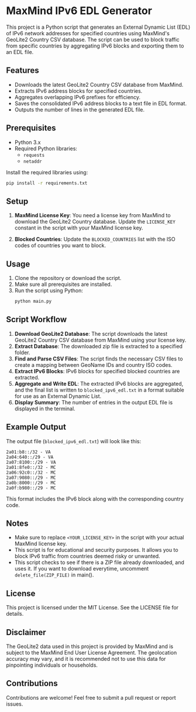 # MaxMind IPv6 EDL Generator

This project is a Python script that generates an External Dynamic List (EDL) of IPv6 network addresses for specified countries using MaxMind's GeoLite2 Country CSV database. The script can be used to block traffic from specific countries by aggregating IPv6 blocks and exporting them to an EDL file.

## Features
- Downloads the latest GeoLite2 Country CSV database from MaxMind.
- Extracts IPv6 address blocks for specified countries.
- Aggregates overlapping IPv6 prefixes for efficiency.
- Saves the consolidated IPv6 address blocks to a text file in EDL format.
- Outputs the number of lines in the generated EDL file.

## Prerequisites
- Python 3.x
- Required Python libraries:
  - `requests`
  - `netaddr`

Install the required libraries using:
```sh
pip install -r requirements.txt
```

## Setup
1. **MaxMind License Key**: You need a license key from MaxMind to download the GeoLite2 Country database. Update the `LICENSE_KEY` constant in the script with your MaxMind license key.

2. **Blocked Countries**: Update the `BLOCKED_COUNTRIES` list with the ISO codes of countries you want to block.

## Usage
1. Clone the repository or download the script.
2. Make sure all prerequisites are installed.
3. Run the script using Python:
   ```sh
   python main.py
   ```

## Script Workflow
1. **Download GeoLite2 Database**: The script downloads the latest GeoLite2 Country CSV database from MaxMind using your license key.
2. **Extract Database**: The downloaded zip file is extracted to a specified folder.
3. **Find and Parse CSV Files**: The script finds the necessary CSV files to create a mapping between GeoName IDs and country ISO codes.
4. **Extract IPv6 Blocks**: IPv6 blocks for specified blocked countries are extracted.
5. **Aggregate and Write EDL**: The extracted IPv6 blocks are aggregated, and the final list is written to `blocked_ipv6_edl.txt` in a format suitable for use as an External Dynamic List.
6. **Display Summary**: The number of entries in the output EDL file is displayed in the terminal.

## Example Output
The output file (`blocked_ipv6_edl.txt`) will look like this:
```
2a01:b8::/32 - VA
2a04:640::/29 - VA
2a07:8100::/29 - VA
2a01:8fe0::/32 - MC
2a06:92c0::/32 - MC
2a07:9080::/29 - MC
2a0b:8000::/29 - MC
2a0f:b980::/29 - MC
```
This format includes the IPv6 block along with the corresponding country code.

## Notes
- Make sure to replace `<YOUR_LICENSE_KEY>` in the script with your actual MaxMind license key.
- This script is for educational and security purposes. It allows you to block IPv6 traffic from countries deemed risky or unwanted.
- This script checks to see if there is a ZIP file already downloaded, and uses it.  If you want to download everytime, uncomment `delete_file(ZIP_FILE)` in main().

## License
This project is licensed under the MIT License. See the LICENSE file for details.

## Disclaimer
The GeoLite2 data used in this project is provided by MaxMind and is subject to the MaxMind End User License Agreement. The geolocation accuracy may vary, and it is recommended not to use this data for pinpointing individuals or households.

## Contributions
Contributions are welcome! Feel free to submit a pull request or report issues.

